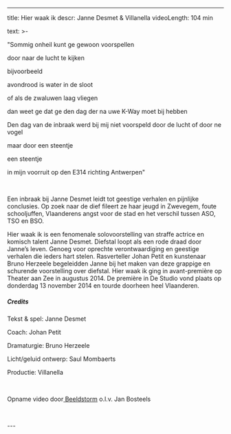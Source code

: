 
---
title: Hier waak ik
descr: Janne Desmet & Villanella
videoLength: 104 min

text: >-
  <p>"Sommig onheil kunt ge gewoon voorspellen</p><p>door naar de lucht te kijken</p><p>bijvoorbeeld</p><p>avondrood is water in de sloot</p><p>of als de zwaluwen laag vliegen</p><p>dan weet ge dat ge den dag der na uwe K-Way moet bij hebben</p><p>Den dag van de inbraak werd bij mij niet voorspeld door de lucht of door ne vogel</p><p>maar door een steentje</p><p>een steentje</p><p>in mijn voorruit op den E314 richting Antwerpen" </p><p>‍</p><p>Een inbraak bij Janne Desmet leidt tot geestige verhalen en pijnlijke conclusies. Op zoek naar de dief fileert ze haar jeugd in Zwevegem, foute schooljuffen, Vlaanderens angst voor de stad en het verschil tussen ASO, TSO en BSO. </p><p>Hier waak ik is een fenomenale solovoorstelling van straffe actrice en komisch talent Janne Desmet. Diefstal loopt als een rode draad door Janne’s leven. Genoeg voor oprechte verontwaardiging en geestige verhalen die ieders hart stelen. Rasverteller Johan Petit en kunstenaar Bruno Herzeele begeleidden Janne bij het maken van deze grappige en schurende voorstelling over diefstal. Hier waak ik ging in avant-première op Theater aan Zee in augustus 2014. De première in De Studio vond plaats op donderdag 13 november 2014 en tourde doorheen heel Vlaanderen.</p><h5>Credits</h5><p>Tekst &amp; spel: Janne Desmet</p><p>Coach: Johan Petit</p><p>Dramaturgie: Bruno Herzeele</p><p>Licht/geluid ontwerp: Saul Mombaerts</p><p>Productie: Villanella</p><p>‍</p><p>Opname video door<a href="http://www.beeldstorm.be" target="_blank"> Beeldstorm</a> o.l.v. Jan Bosteels &nbsp;</p><p>‍</p>
---
